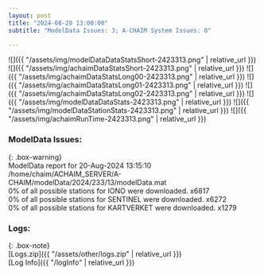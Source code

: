 ```yaml
---
layout: post
title: "2024-08-20 13:00:00"
subtitle: "ModelData Issues: 3; A-CHAIM System Issues: 0"

---
```


![]({{ "/assets/img/modelDataDataStatsShort-2423313.png" | relative_url }})
![]({{ "/assets/img/achaimDataStatsShort-2423313.png" | relative_url }})
![]({{ "/assets/img/achaimDataStatsLong00-2423313.png" | relative_url }})
![]({{ "/assets/img/achaimDataStatsLong01-2423313.png" | relative_url }})
![]({{ "/assets/img/achaimDataStatsLong02-2423313.png" | relative_url }})
![]({{ "/assets/img/modelDataDataStats-2423313.png" | relative_url }})
![]({{ "/assets/img/modelDataStationStats-2423313.png" | relative_url }})
![]({{ "/assets/img/achaimRunTime-2423313.png" | relative_url }})


### ModelData Issues:  
  
{: .box-warning}  
 ModelData report for 20-Aug-2024 13:15:10   
 /home/chaim/ACHAIM_SERVER/A-CHAIM/modelData/2024/233/13/modelData.mat   
 0% of all possible stations for IONO were downloaded. x6817   
 0% of all possible stations for SENTINEL were downloaded. x6272   
 0% of all possible stations for KARTVERKET were downloaded. x1279   
  


### Logs:  
  
{: .box-note}  
[Logs.zip]({{ "/assets/other/logs.zip" | relative_url }})  
[Log Info]({{ "/logInfo" | relative_url }})  
